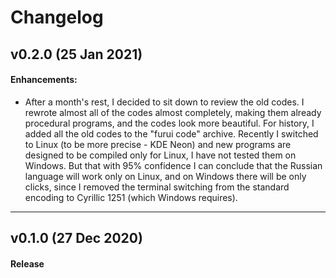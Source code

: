 # Changelog
<!--
## vX.X.X (DATE)

#### Bug Fixes:
- [# XXX](https : / / github . com / XXX) DESCRIPTION

#### Invalid Fixed:
- [# XXX](https : / / github . com / XXX) DESCRIPTION

#### Documenting:
- [# XXX](https : / / github . com / XXX) DESCRIPTION

#### Duplicating:
- [# XXX](https : / / github . com / XXX) DESCRIPTION

#### Enhancements:
- [# XXX](https : / / github . com / XXX) DESCRIPTION

---
-->
## v0.2.0 (25 Jan 2021)

#### Enhancements:
- After a month's rest, I decided to sit down to review the old codes. I rewrote almost all of the codes almost completely, making them already procedural programs, and the codes look more beautiful. For history, I added all the old codes to the "furui code" archive. Recently I switched to Linux (to be more precise - KDE Neon) and new programs are designed to be compiled only for Linux, I have not tested them on Windows. But that with 95% confidence I can conclude that the Russian language will work only on Linux, and on Windows there will be only clicks, since I removed the terminal switching from the standard encoding to Cyrillic 1251 (which Windows requires).

---

## v0.1.0 (27 Dec 2020)

#### Release

